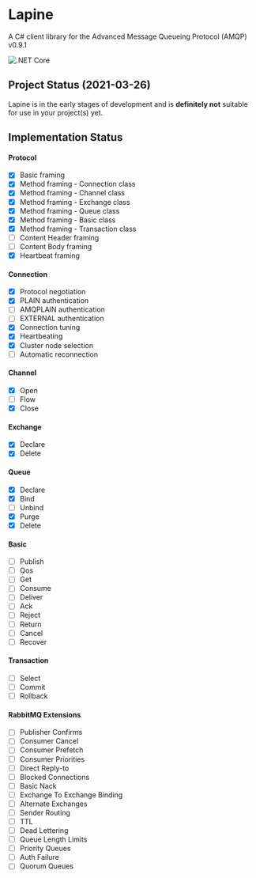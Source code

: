 # Lapine
A C# client library for the Advanced Message Queueing Protocol (AMQP) v0.9.1

![.NET Core](https://github.com/Matthew-Davey/Lapine/workflows/.NET%20Core/badge.svg?branch=develop)

## Project Status (2021-03-26)
Lapine is in the early stages of development and is **definitely not** suitable for use in your project(s) yet.

## Implementation Status

#### Protocol
- [x] Basic framing
- [x] Method framing - Connection class
- [x] Method framing - Channel class
- [x] Method framing - Exchange class
- [x] Method framing - Queue class
- [x] Method framing - Basic class
- [x] Method framing - Transaction class
- [ ] Content Header framing
- [ ] Content Body framing
- [x] Heartbeat framing

#### Connection
- [x] Protocol negotiation
- [x] PLAIN authentication
- [ ] AMQPLAIN authentication
- [ ] EXTERNAL authentication
- [x] Connection tuning
- [x] Heartbeating
- [x] Cluster node selection
- [ ] Automatic reconnection

#### Channel
- [x] Open
- [ ] Flow
- [x] Close

#### Exchange
- [x] Declare
- [x] Delete

#### Queue
- [x] Declare
- [x] Bind
- [ ] Unbind
- [x] Purge
- [x] Delete

#### Basic
- [ ] Publish
- [ ] Qos
- [ ] Get
- [ ] Consume
- [ ] Deliver
- [ ] Ack
- [ ] Reject
- [ ] Return
- [ ] Cancel
- [ ] Recover

#### Transaction
- [ ] Select
- [ ] Commit
- [ ] Rollback

#### RabbitMQ Extensions
- [ ] Publisher Confirms
- [ ] Consumer Cancel
- [ ] Consumer Prefetch
- [ ] Consumer Priorities
- [ ] Direct Reply-to
- [ ] Blocked Connections
- [ ] Basic Nack
- [ ] Exchange To Exchange Binding
- [ ] Alternate Exchanges
- [ ] Sender Routing
- [ ] TTL
- [ ] Dead Lettering
- [ ] Queue Length Limits
- [ ] Priority Queues
- [ ] Auth Failure
- [ ] Quorum Queues
